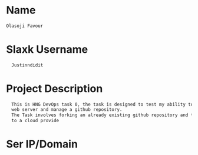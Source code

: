 # Name
```bash
Olasoji Favour
```
# Slaxk Username
```bash
  Justinndidit
```
# Project Description
```bash
  This is HNG DevOps task 0, the task is designed to test my ability to deploy a
  web server and manage a github repository.
  The Task involves forking an already existing github repository and then deploying
  to a cloud provide
```

# Ser IP/Domain
```bash

```
